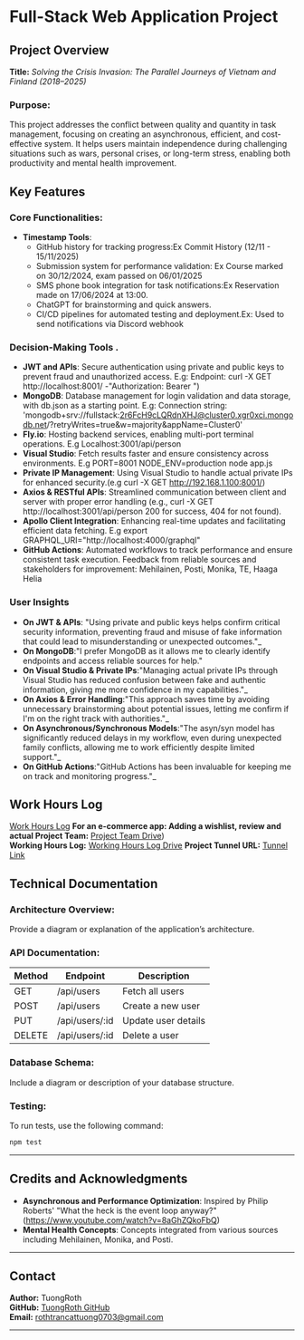 
# Full-Stack Web Application Project

## Project Overview

**Title:** *Solving the Crisis Invasion: The Parallel Journeys of Vietnam and Finland (2018–2025)*  

### Purpose:
This project addresses the conflict between quality and quantity in task management, focusing on creating an asynchronous, efficient, and cost-effective system. It helps users maintain independence during challenging situations such as wars, personal crises, or long-term stress, enabling both productivity and mental health improvement. 

## Key Features  

### Core Functionalities:
- **Timestamp Tools**:  
  - GitHub history for tracking progress:Ex Commit History (12/11 - 15/11/2025)
  - Submission system for performance validation: Ex Course marked on 30/12/2024, exam passed on 06/01/2025
  - SMS phone book integration for task notifications:Ex Reservation made on 17/06/2024 at 13:00.
  - ChatGPT for brainstorming and quick answers. 
  - CI/CD pipelines for automated testing and deployment.Ex: Used to send notifications via Discord webhook

### **Decision-Making Tools**  .
- **JWT and APIs**: Secure authentication using private and public keys to prevent fraud and unauthorized access. E.g: Endpoint: curl -X GET http://localhost:8001/ -"Authorization: Bearer <your-token>")
- **MongoDB**: Database management for login validation and data storage, with db.json as a starting point. E.g: Connection string:
'mongodb+srv://fullstack:2r6FcH9cLQRdnXHJ@cluster0.xgr0xci.mongodb.net/?retryWrites=true&w=majority&appName=Cluster0'
- **Fly.io**: Hosting backend services, enabling multi-port terminal operations. E.g Localhost:3001/api/person
- **Visual Studio**: Fetch results faster and ensure consistency across environments. E.g PORT=8001 NODE_ENV=production node app.js
- **Private IP Management**: Using Visual Studio to handle actual private IPs for enhanced security.(e.g curl -X GET http://192.168.1.100:8001/)
- **Axios & RESTful APIs**: Streamlined communication between client and server with proper error handling (e.g., curl -X GET http://localhost:3001/api/person
200 for success, 404 for not found).  
- **Apollo Client Integration**: Enhancing real-time updates and facilitating efficient data fetching.  E.g export GRAPHQL_URI="http://localhost:4000/graphql"
- **GitHub Actions**: Automated workflows to track performance and ensure consistent task execution.
Feedback from reliable sources and stakeholders for improvement: Mehilainen, Posti, Monika, TE, Haaga Helia

### **User Insights**  
- **On JWT & APIs**: "Using private and public keys helps confirm critical security information, preventing fraud and misuse of fake information that could lead to misunderstanding or unexpected outcomes."_  
- **On MongoDB**:"I prefer MongoDB as it allows me to clearly identify endpoints and access reliable sources for help."
- **On Visual Studio & Private IPs**:"Managing actual private IPs through Visual Studio has reduced confusion between fake and authentic information, giving me more confidence in my capabilities."_  
- **On Axios & Error Handling**:"This approach saves time by avoiding unnecessary brainstorming about potential issues, letting me confirm if I'm on the right track with authorities."_  
- **On Asynchronous/Synchronous Models**:"The asyn/syn model has significantly reduced delays in my workflow, even during unexpected family conflicts, allowing me to work efficiently despite limited support."_  
- **On GitHub Actions**:"GitHub Actions has been invaluable for keeping me on track and monitoring progress."_

## Work Hours Log

[Work Hours Log](https://drive.google.com/file/d/1-svA1QXAkW1CNQbw-_i_grWY4c9N9Q3c/view)
**For an e-commerce app: Adding a wishlist, review and actual Project Team:** [Project Team Drive](https://drive.google.com/file/d/1fZyVr1OBb6wCPVSwHwATmiEWOD8i_tmH/view?usp=sharing))  
**Working Hours Log:** [Working Hours Log Drive](https://drive.google.com/drive/u/0/home)
**Project Tunnel URL:** [Tunnel Link](https://ba0f-31-216-224-152.ngrok-free.app)

## Technical Documentation

### Architecture Overview:
Provide a diagram or explanation of the application’s architecture.

### API Documentation:
| Method | Endpoint           | Description               |
|--------|--------------------|---------------------------|
| GET    | /api/users         | Fetch all users           |
| POST   | /api/users         | Create a new user         |
| PUT    | /api/users/:id     | Update user details       |
| DELETE | /api/users/:id     | Delete a user             |

### Database Schema:
Include a diagram or description of your database structure.

### Testing:
To run tests, use the following command:
```bash
npm test
```

---

## Credits and Acknowledgments

- **Asynchronous and Performance Optimization**: Inspired by Philip Roberts' "What the heck is the event loop anyway?" (https://www.youtube.com/watch?v=8aGhZQkoFbQ)
- **Mental Health Concepts**: Concepts integrated from various sources including Mehilainen, Monika, and Posti.

---

## Contact

**Author:** TuongRoth  
**GitHub:** [TuongRoth GitHub](https://github.com/tuongroth/rate-appilcation)  
**Email:** rothtrancattuong0703@gmail.com


---



